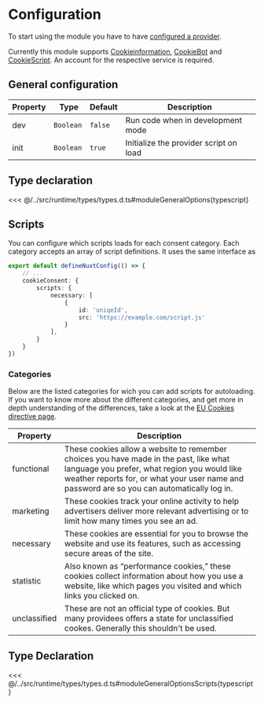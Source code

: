 # Configuration

To start using the module you have to have [configured a provider](/documentation#configure-your-provider).

Currently this module supports [Cookieinformation](https://cookieinformation.com), [CookieBot](https://cookiebot.com) and [CookieScript](https://cookiescript.com). An account for the respective service is required.

## General configuration

| Property |  Type     | Default |  Description                           |
| -------- | --------- | ------- | -------------------------------------- |
| dev      | `Boolean` | `false` | Run code when in development mode      |
| init     | `Boolean` | `true`  | Initialize the provider script on load |

## Type declaration
<<< @/../src/runtime/types/types.d.ts#moduleGeneralOptions{typescript}

## Scripts
You can configure which scripts loads for each consent category.
Each category accepts an array of script definitions. It uses the same interface as 

```typescript
export default defineNuxtConfig(() => {
    // ...
    cookieConsent: {
        scripts: {
            necessary: [
                {
                    id: 'uniqeId',
                    src: 'https://example.com/script.js'
                }
            ],
        }
    }
})
```

### Categories
Below are the listed categories for wich you can add scripts for autoloading.
If you want to know more about the different categories, and get more in depth understanding of the differences, take a look at the [EU Cookies directive page](https://gdpr.eu/cookies/).

| Property     |  Description                                                                                                                                                                                                                         |
| ------------ | ------------------------------------------------------------------------------------------------------------------------------------------------------------------------------------------------------------------------------------ |
| functional   | These cookies allow a website to remember choices you have made in the past, like what language you prefer, what region you would like weather reports for, or what your user name and password are so you can automatically log in. |
| marketing    | These cookies track your online activity to help advertisers deliver more relevant advertising or to limit how many times you see an ad.                                                                                             |
| necessary    | These cookies are essential for you to browse the website and use its features, such as accessing secure areas of the site.                                                                                                          |
| statistic    | Also known as “performance cookies,” these cookies collect information about how you use a website, like which pages you visited and which links you clicked on.                                                                     |
| unclassified | These are not an official type of cookies. But many providees offers a state for unclassified cookes. Generally this shouldn't be used.                                                                                              |

## Type Declaration
<<< @/../src/runtime/types/types.d.ts#moduleGeneralOptionsScripts{typescript}
